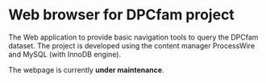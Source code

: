 # Web browser for DPCfam project 

The Web application to provide basic navigation tools to query the DPCfam dataset.
The project is developed using the content manager ProcessWire and MySQL (with InnoDB engine).

The webpage is currently **under maintenance**.
